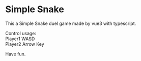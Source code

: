 # Simple Snake

This a Simple Snake duel game made by vue3 with typescript.  

Control usage:  
Player1 WASD  
Player2 Arrow Key  

Have fun.  
